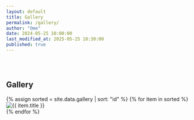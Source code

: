 ```yaml
---
layout: default
title: Gallery
permalink: /gallery/
author: "Ome"
date: 2024-05-25 10:00:00
last_modified_at: 2025-05-25 10:30:00
published: true
---
```


<section class="gallery" style="padding-top:30px;">
<div class="container">
<h2>Gallery</h2>
<div class="grid">
{% assign sorted = site.data.gallery | sort: "id" %}
{% for item in sorted %}
<div class="image-wrapper" data-url="{{ item.url }}">
<img src="{{ item.url }}" alt="{{ item.title }}" loading="lazy" decoding="async" class="image">
</div>
{% endfor %}
</div>
</div>
</section>

<script>
document.addEventListener('DOMContentLoaded', function () {
  const modal = document.getElementById("imageModal");
  const modalImg = document.getElementById("modalImg");
  const closeBtn = document.querySelector(".close");

  document.querySelectorAll(".image-wrapper").forEach(wrapper => {
    wrapper.addEventListener("click", function () {
      modal.style.display = "block";
      modalImg.src = this.dataset.url;
    });
  });

  closeBtn.onclick = function () {
    modal.style.display = "none";
    modalImg.src = "";
  };

  window.onclick = function (e) {
    if (e.target === modal) {
      modal.style.display = "none";
      modalImg.src = "";
    }
  };
});
</script>